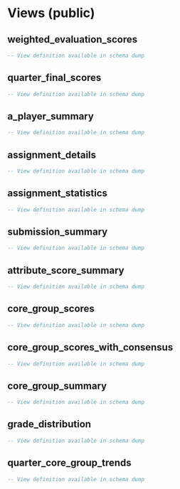 ﻿# Views (public)

## weighted_evaluation_scores

```sql
-- View definition available in schema dump
```
## quarter_final_scores

```sql
-- View definition available in schema dump
```
## a_player_summary

```sql
-- View definition available in schema dump
```
## assignment_details

```sql
-- View definition available in schema dump
```
## assignment_statistics

```sql
-- View definition available in schema dump
```
## submission_summary

```sql
-- View definition available in schema dump
```
## attribute_score_summary

```sql
-- View definition available in schema dump
```
## core_group_scores

```sql
-- View definition available in schema dump
```
## core_group_scores_with_consensus

```sql
-- View definition available in schema dump
```
## core_group_summary

```sql
-- View definition available in schema dump
```
## grade_distribution

```sql
-- View definition available in schema dump
```
## quarter_core_group_trends

```sql
-- View definition available in schema dump
```
